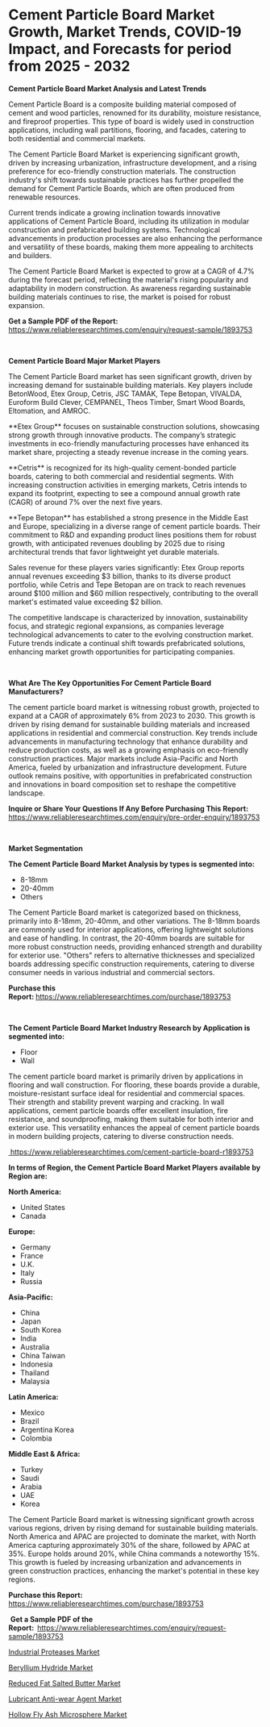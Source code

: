 <p><h1>Cement Particle Board Market Growth, Market Trends, COVID-19 Impact, and Forecasts for period from 2025 - 2032</h1></p><p><strong>Cement Particle Board Market Analysis and Latest Trends</strong></p>
<p><p>Cement Particle Board is a composite building material composed of cement and wood particles, renowned for its durability, moisture resistance, and fireproof properties. This type of board is widely used in construction applications, including wall partitions, flooring, and facades, catering to both residential and commercial markets. </p><p>The Cement Particle Board Market is experiencing significant growth, driven by increasing urbanization, infrastructure development, and a rising preference for eco-friendly construction materials. The construction industry's shift towards sustainable practices has further propelled the demand for Cement Particle Boards, which are often produced from renewable resources.</p><p>Current trends indicate a growing inclination towards innovative applications of Cement Particle Board, including its utilization in modular construction and prefabricated building systems. Technological advancements in production processes are also enhancing the performance and versatility of these boards, making them more appealing to architects and builders.</p><p>The Cement Particle Board Market is expected to grow at a CAGR of 4.7% during the forecast period, reflecting the material's rising popularity and adaptability in modern construction. As awareness regarding sustainable building materials continues to rise, the market is poised for robust expansion.</p></p>
<p><strong>Get a Sample PDF of the Report:&nbsp;</strong> <a href="https://www.reliableresearchtimes.com/enquiry/request-sample/1893753?utm_campaign=2198&utm_medium=2&utm_source=Github&utm_content=ia&utm_term=31012025&utm_id=cement-particle-board">https://www.reliableresearchtimes.com/enquiry/request-sample/1893753</a></p>
<p>&nbsp;</p>
<p><strong>Cement Particle Board Major Market Players</strong></p>
<p><p>The Cement Particle Board market has seen significant growth, driven by increasing demand for sustainable building materials. Key players include BetonWood, Etex Group, Cetris, JSC TAMAK, Tepe Betopan, VIVALDA, Euroform Build Clever, CEMPANEL, Theos Timber, Smart Wood Boards, Eltomation, and AMROC.</p><p>**Etex Group** focuses on sustainable construction solutions, showcasing strong growth through innovative products. The company’s strategic investments in eco-friendly manufacturing processes have enhanced its market share, projecting a steady revenue increase in the coming years.</p><p>**Cetris** is recognized for its high-quality cement-bonded particle boards, catering to both commercial and residential segments. With increasing construction activities in emerging markets, Cetris intends to expand its footprint, expecting to see a compound annual growth rate (CAGR) of around 7% over the next five years.</p><p>**Tepe Betopan** has established a strong presence in the Middle East and Europe, specializing in a diverse range of cement particle boards. Their commitment to R&D and expanding product lines positions them for robust growth, with anticipated revenues doubling by 2025 due to rising architectural trends that favor lightweight yet durable materials.</p><p>Sales revenue for these players varies significantly: Etex Group reports annual revenues exceeding $3 billion, thanks to its diverse product portfolio, while Cetris and Tepe Betopan are on track to reach revenues around $100 million and $60 million respectively, contributing to the overall market's estimated value exceeding $2 billion. </p><p>The competitive landscape is characterized by innovation, sustainability focus, and strategic regional expansions, as companies leverage technological advancements to cater to the evolving construction market. Future trends indicate a continual shift towards prefabricated solutions, enhancing market growth opportunities for participating companies.</p></p>
<p>&nbsp;</p>
<p><strong>What Are The Key Opportunities For Cement Particle Board Manufacturers?</strong></p>
<p><p>The cement particle board market is witnessing robust growth, projected to expand at a CAGR of approximately 6% from 2023 to 2030. This growth is driven by rising demand for sustainable building materials and increased applications in residential and commercial construction. Key trends include advancements in manufacturing technology that enhance durability and reduce production costs, as well as a growing emphasis on eco-friendly construction practices. Major markets include Asia-Pacific and North America, fueled by urbanization and infrastructure development. Future outlook remains positive, with opportunities in prefabricated construction and innovations in board composition set to reshape the competitive landscape.</p></p>
<p><strong>Inquire or Share Your Questions If Any Before Purchasing This Report:</strong> <a href="https://www.reliableresearchtimes.com/enquiry/pre-order-enquiry/1893753?utm_campaign=2198&utm_medium=2&utm_source=Github&utm_content=ia&utm_term=31012025&utm_id=cement-particle-board">https://www.reliableresearchtimes.com/enquiry/pre-order-enquiry/1893753</a></p>
<p>&nbsp;</p>
<p><strong>Market Segmentation</strong></p>
<p><strong>The Cement Particle Board Market Analysis by types is segmented into:</strong></p>
<p><ul><li>8-18mm</li><li>20-40mm</li><li>Others</li></ul></p>
<p><p>The Cement Particle Board market is categorized based on thickness, primarily into 8-18mm, 20-40mm, and other variations. The 8-18mm boards are commonly used for interior applications, offering lightweight solutions and ease of handling. In contrast, the 20-40mm boards are suitable for more robust construction needs, providing enhanced strength and durability for exterior use. "Others" refers to alternative thicknesses and specialized boards addressing specific construction requirements, catering to diverse consumer needs in various industrial and commercial sectors.</p></p>
<p><strong>Purchase this Report:&nbsp;</strong><a href="https://www.reliableresearchtimes.com/purchase/1893753?utm_campaign=2198&utm_medium=2&utm_source=Github&utm_content=ia&utm_term=31012025&utm_id=cement-particle-board">https://www.reliableresearchtimes.com/purchase/1893753</a></p>
<p>&nbsp;</p>
<p><strong>The Cement Particle Board Market Industry Research by Application is segmented into:</strong></p>
<p><ul><li>Floor</li><li>Wall</li></ul></p>
<p><p>The cement particle board market is primarily driven by applications in flooring and wall construction. For flooring, these boards provide a durable, moisture-resistant surface ideal for residential and commercial spaces. Their strength and stability prevent warping and cracking. In wall applications, cement particle boards offer excellent insulation, fire resistance, and soundproofing, making them suitable for both interior and exterior use. This versatility enhances the appeal of cement particle boards in modern building projects, catering to diverse construction needs.</p></p>
<p><a href="https://www.reliableresearchtimes.com/cement-particle-board-r1893753?utm_campaign=2198&utm_medium=2&utm_source=Github&utm_content=ia&utm_term=31012025&utm_id=cement-particle-board">&nbsp;https://www.reliableresearchtimes.com/cement-particle-board-r1893753</a></p>
<p><strong>In terms of Region, the Cement Particle Board Market Players available by Region are:</strong></p>
<p>
    <p> <strong> North America: </strong>
        <ul>
            <li>United States</li>
            <li>Canada</li>
        </ul>
        </p> 
    <p> <strong> Europe: </strong>
        <ul>
            <li>Germany</li>
            <li>France</li>
            <li>U.K.</li>
            <li>Italy</li>
            <li>Russia</li>
        </ul>
        </p> 
    <p> <strong> Asia-Pacific: </strong>
        <ul>
            <li>China</li>
            <li>Japan</li>
            <li>South Korea</li>
            <li>India</li>
            <li>Australia</li>
            <li>China Taiwan</li>
            <li>Indonesia</li>
            <li>Thailand</li>
            <li>Malaysia</li>
        </ul>
        </p> 
    <p> <strong> Latin America: </strong>
        <ul>
            <li>Mexico</li>
            <li>Brazil</li>
            <li>Argentina Korea</li>
            <li>Colombia</li>
        </ul>
        </p> 
    <p> <strong> Middle East & Africa: </strong>
        <ul>
            <li>Turkey</li>
            <li>Saudi</li>
            <li>Arabia</li>
            <li>UAE</li>
            <li>Korea</li>
        </ul>
    </p>
    </p>
<p><p>The Cement Particle Board market is witnessing significant growth across various regions, driven by rising demand for sustainable building materials. North America and APAC are projected to dominate the market, with North America capturing approximately 30% of the share, followed by APAC at 35%. Europe holds around 20%, while China commands a noteworthy 15%. This growth is fueled by increasing urbanization and advancements in green construction practices, enhancing the market's potential in these key regions.</p></p>
<p><strong>Purchase this Report: </strong><a href="https://www.reliableresearchtimes.com/purchase/1893753?utm_campaign=2198&utm_medium=2&utm_source=Github&utm_content=ia&utm_term=31012025&utm_id=cement-particle-board">https://www.reliableresearchtimes.com/purchase/1893753</a></p>
<p>&nbsp;<strong>Get a Sample PDF of the Report:&nbsp;&nbsp;</strong><a href="https://www.reliableresearchtimes.com/enquiry/request-sample/1893753?utm_campaign=2198&utm_medium=2&utm_source=Github&utm_content=ia&utm_term=31012025&utm_id=cement-particle-board">https://www.reliableresearchtimes.com/enquiry/request-sample/1893753</a></p>
<p><strong></strong></p>
<p><p><a href="https://www.linkedin.com/pulse/comprehensive-industrial-proteases-market-report-segmentation-sqxuf?utm_campaign=2198&utm_medium=2&utm_source=Github&utm_content=ia&utm_term=31012025&utm_id=cement-particle-board">Industrial Proteases Market</a></p><p><a href="https://github.com/klindsey95/Market-Research-Report-List-1/blob/main/beryllium-hydride-market.md?utm_campaign=2198&utm_medium=2&utm_source=Github&utm_content=ia&utm_term=31012025&utm_id=cement-particle-board">Beryllium Hydride Market</a></p><p><a href="https://www.linkedin.com/pulse/reduced-fat-salted-butter-market-size-forecast-from-2025-2032-aoagf?utm_campaign=2198&utm_medium=2&utm_source=Github&utm_content=ia&utm_term=31012025&utm_id=cement-particle-board">Reduced Fat Salted Butter Market</a></p><p><a href="https://www.linkedin.com/pulse/lubricant-anti-wear-agent-market-growth-forecast-20252032-5f7nf?utm_campaign=2198&utm_medium=2&utm_source=Github&utm_content=ia&utm_term=31012025&utm_id=cement-particle-board">Lubricant Anti-wear Agent Market</a></p><p><a href="https://www.linkedin.com/pulse/comprehensive-report-hollow-fly-ash-microsphere-market-rhqqc?utm_campaign=2198&utm_medium=2&utm_source=Github&utm_content=ia&utm_term=31012025&utm_id=cement-particle-board">Hollow Fly Ash Microsphere Market</a></p></p>